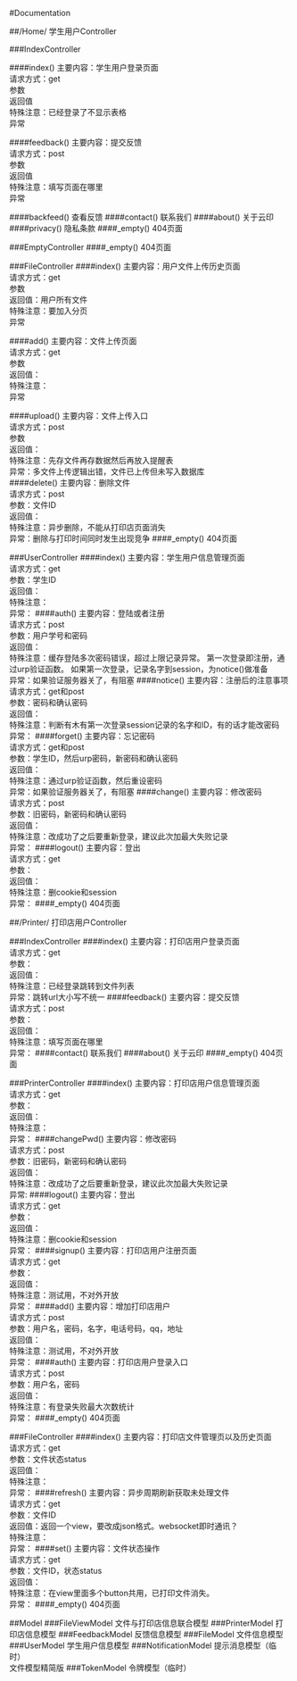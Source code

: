 #Documentation

##/Home/
学生用户Controller

###IndexController

####index()
主要内容：学生用户登录页面  
请求方式：get  
参数  
返回值  
特殊注意：已经登录了不显示表格  
异常  

####feedback()
主要内容：提交反馈  
请求方式：post  
参数  
返回值  
特殊注意：填写页面在哪里  
异常  

####backfeed()
查看反馈
####contact()
联系我们
####about()
关于云印
####privacy()
隐私条款
####_empty()
404页面

###EmptyController
####_empty()
404页面

###FileController
####index()
主要内容：用户文件上传历史页面  
请求方式：get  
参数  
返回值：用户所有文件  
特殊注意：要加入分页  
异常  

####add()
主要内容：文件上传页面  
请求方式：get  
参数  
返回值：  
特殊注意：  
异常  

####upload()
主要内容：文件上传入口  
请求方式：post  
参数  
返回值：  
特殊注意：先存文件再存数据然后再放入提醒表  
异常：多文件上传逻辑出错，文件已上传但未写入数据库  
####delete()
主要内容：删除文件  
请求方式：post  
参数：文件ID  
返回值：  
特殊注意：异步删除，不能从打印店页面消失  
异常：删除与打印时间同时发生出现竞争
####_empty()
404页面

###UserController
####index()
主要内容：学生用户信息管理页面  
请求方式：get  
参数：学生ID  
返回值：  
特殊注意：  
异常：
####auth()
主要内容：登陆或者注册  
请求方式：post  
参数：用户学号和密码  
返回值：  
特殊注意：缓存登陆多次密码错误，超过上限记录异常。
第一次登录即注册，通过urp验证函数。
如果第一次登录，记录名字到session，为notice()做准备  
异常：如果验证服务器关了，有阻塞
####notice()
主要内容：注册后的注意事项  
请求方式：get和post  
参数：密码和确认密码  
返回值：  
特殊注意：判断有木有第一次登录session记录的名字和ID，有的话才能改密码  
异常：
####forget()
主要内容：忘记密码  
请求方式：get和post  
参数：学生ID，然后urp密码，新密码和确认密码  
返回值：  
特殊注意：通过urp验证函数，然后重设密码  
异常：如果验证服务器关了，有阻塞
####change()
主要内容：修改密码  
请求方式：post  
参数：旧密码，新密码和确认密码  
返回值：  
特殊注意：改成功了之后要重新登录，建议此次加最大失败记录  
异常：
####logout()
主要内容：登出  
请求方式：get  
参数：  
返回值：  
特殊注意：删cookie和session  
异常：
####_empty()
404页面


##/Printer/
打印店用户Controller

###IndexController
####index()
主要内容：打印店用户登录页面  
请求方式：get  
参数：  
返回值：  
特殊注意：已经登录跳转到文件列表  
异常：跳转url大小写不统一
####feedback()
主要内容：提交反馈  
请求方式：post  
参数：  
返回值：  
特殊注意：填写页面在哪里  
异常：
####contact()
联系我们
####about()
关于云印
####_empty()
404页面

###PrinterController
####index()
主要内容：打印店用户信息管理页面  
请求方式：get  
参数：  
返回值：  
特殊注意：  
异常：
####changePwd()
主要内容：修改密码  
请求方式：post  
参数：旧密码，新密码和确认密码  
返回值：  
特殊注意：改成功了之后要重新登录，建议此次加最大失败记录  
异常:
####logout()
主要内容：登出  
请求方式：get  
参数：  
返回值：  
特殊注意：删cookie和session  
异常：
####signup()
主要内容：打印店用户注册页面  
请求方式：get  
参数：  
返回值：  
特殊注意：测试用，不对外开放  
异常：
####add()
主要内容：增加打印店用户  
请求方式：post  
参数：用户名，密码，名字，电话号码，qq，地址  
返回值：  
特殊注意：测试用，不对外开放  
异常：
####auth()
主要内容：打印店用户登录入口  
请求方式：post  
参数：用户名，密码  
返回值：  
特殊注意：有登录失败最大次数统计  
异常：
####_empty()
404页面

###FileController
####index()
主要内容：打印店文件管理页以及历史页面  
请求方式：get  
参数：文件状态status  
返回值：  
特殊注意：  
异常：
####refresh()
主要内容：异步周期刷新获取未处理文件  
请求方式：get  
参数：文件ID  
返回值：返回一个view，要改成json格式。websocket即时通讯？  
特殊注意：  
异常：
####set()
主要内容：文件状态操作  
请求方式：get  
参数：文件ID，状态status  
返回值：  
特殊注意：在view里面多个button共用，已打印文件消失。  
异常：
####_empty()
404页面

##Model
###FileViewModel
文件与打印店信息联合模型
###PrinterModel
打印店信息模型
###FeedbackModel
反馈信息模型
###FileModel
文件信息模型
###UserModel
学生用户信息模型
###NotificationModel
提示消息模型（临时）  
文件模型精简版
###TokenModel
令牌模型（临时）
